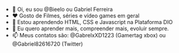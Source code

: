 - 👋 Oi, eu sou @Bieelo ou Gabriel Ferreira
- ❤️ Gosto de Filmes, séries e vídeo games em geral
- 🌱 Estou aprendendo HTML, CSS e Javascript na Plataforma DIO
- 💫 Eu quero aprender mais, compreender mais, evoluir sempre. 
- 📫 Meus contatos são: @GabrelxXD1223 (Gamertag xbox) ou @Gabriel82616720 (Twitter)

